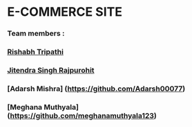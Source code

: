 # E-COMMERCE SITE


### Team members :
### [Rishabh Tripathi](https://github.com/rishabh2001-py)
### [Jitendra Singh Rajpurohit](https://github.com/Ji10raj)
### [Adarsh Mishra] (https://github.com/Adarsh00077)
### [Meghana Muthyala] (https://github.com/meghanamuthyala123)